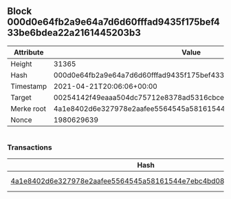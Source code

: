## Block 000d0e64fb2a9e64a7d6d60fffad9435f175bef433be6bdea22a2161445203b3

Attribute | Value
--- | ---
Height | 31365
Hash | 000d0e64fb2a9e64a7d6d60fffad9435f175bef433be6bdea22a2161445203b3
Timestamp | 2021-04-21T20:06:06+00:00
Target | 00254142f49eaaa504dc75712e8378ad5316cbcead634704b3734b6271167cc4
Merke root | 4a1e8402d6e327978e2aafee5564545a58161544e7ebc4bd081d9e76f18bf3ca
Nonce | 1980629639

```

```

### Transactions

Hash | Amount
--- | ---
[4a1e8402d6e327978e2aafee5564545a58161544e7ebc4bd081d9e76f18bf3ca](4a1e8402d6e327978e2aafee5564545a58161544e7ebc4bd081d9e76f18bf3ca.md) | 10.00000000 SKEPTI 
